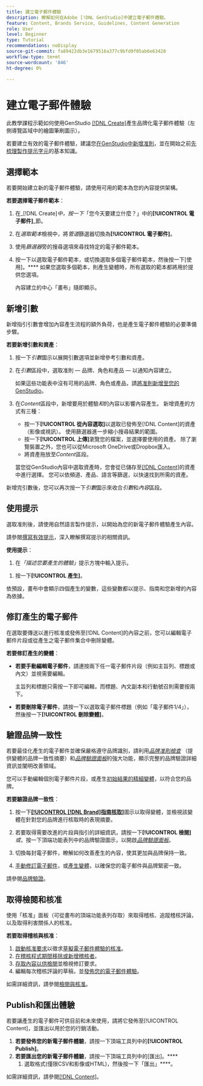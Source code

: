 ```yaml
---
title: 建立電子郵件體驗
description: 瞭解如何在Adobe [!DNL GenStudio]中建立電子郵件體驗。
feature: Content, Brands Service, Guidelines, Content Generation
role: User
level: Beginner
type: Tutorial
recommendations: noDisplay
source-git-commit: fa89422db3e1679516a377c9bfd9f05ab6e63428
workflow-type: tm+mt
source-wordcount: '846'
ht-degree: 0%

---
```



# 建立電子郵件體驗

此教學課程示範如何使用GenStudio [[!DNL Create]](/help/user-guide/create/overview.md)產生品牌化電子郵件體驗（左側導覽區域中的繪圖筆刷圖示）。

若要建立有效的電子郵件體驗，建議您[在GenStudio中新增准則](/help/user-guide/guidelines/add-guidelines.md)，並在開始之前[先梳理製作提示字元](/help/user-guide/effective-prompts.md)的基本知識。

## 選擇範本

若要開始建立新的電子郵件體驗，請使用可用的範本為您的內容提供架構。

**若要選擇電子郵件範本**：

1. 在&#x200B;_[!DNL Create]_中，按一下_「您今天要建立什麼？」中的&#x200B;**[!UICONTROL 電子郵件]**_節。
1. 在&#x200B;_選取範本_&#x200B;檢視中，將&#x200B;_管道_&#x200B;篩選器切換為&#x200B;**[!UICONTROL 電子郵件]**。
1. 使用&#x200B;_篩選器_&#x200B;旁的搜尋選項來尋找特定的電子郵件範本。
1. 按一下以選取電子郵件範本，或切換選取多個電子郵件範本，然後按一下[使用]。**** 如果您選取多個範本，則產生變體時，所有選取的範本都將用於提供您選項。

   內容建立的中心「畫布」隨即顯示。

## 新增引數

新增指引引數會增加內容產生流程的額外負荷，也是產生電子郵件體驗的必要準備步驟。

**若要新增引數和資產**：

1. 按一下&#x200B;_引數_&#x200B;圖示以展開引數選項並新增參考引數和資產。
1. 在&#x200B;_引數_&#x200B;區段中，選取准則 — 品牌、角色和產品 — 以通知內容建立。

   如果這些功能表中沒有可用的品牌、角色或產品，請[將准則新增至您的GenStudio](/help/user-guide/guidelines/add-guidelines.md)。

1. 在&#x200B;_Content_&#x200B;區段中，新增要用於體驗&#x200B;*和*&#x200B;的內容以影響內容產生。 新增資產的方式有三種：
   * 按一下&#x200B;**[!UICONTROL 從內容選取]**&#x200B;以選取已發佈至[!DNL Content]的資產（影像或視訊）。 使用篩選器進一步縮小搜尋結果的範圍。
   * 按一下&#x200B;**[!UICONTROL 上傳]**&#x200B;瀏覽您的檔案，並選擇要使用的資產。 除了瀏覽裝置之外，您也可以從Microsoft OneDrive或Dropbox匯入。
   * 將資產拖放至&#x200B;_Content_&#x200B;區段。

   當您從GenStudio內容中選取資產時，您會從已儲存至[[!DNL Content]](/help/user-guide/content/overview.md)的資產中進行選擇。 您可以依頻道、產品、語言等篩選，以快速找到所需的資產。

新增完引數後，您可以再次按一下&#x200B;_引數_&#x200B;圖示來收合&#x200B;*引數*&#x200B;和&#x200B;*內容*&#x200B;區段。

## 使用提示

選取准則後，請使用自然語言製作提示，以開始為您的新電子郵件體驗產生內容。

請參閱[撰寫有效提示](/help/user-guide/effective-prompts.md)，深入瞭解撰寫提示的相關資訊。

**使用提示**：

1. 在&#x200B;_「描述您要產生的體驗」_&#x200B;提示方塊中輸入提示。
   <!-- If the prompt box is not visible, click **[!UICONTROL Open to prompt]** to expand it. -->

<!-- 1. Optionally, click one of the prompt suggestions visible just above the prompt text box. Clicking a suggestion auto-fills the suggested prompt in the prompt box. -->
1. 按一下&#x200B;**[!UICONTROL 產生]**。

依預設，畫布中會顯示四個產生的變數，這些變數都以提示、指南和您新增的內容為依據。

## 修訂產生的電子郵件

在選取要傳送以進行核准或發佈至[!DNL Content]的內容之前，您可以編輯電子郵件片段或從產生之電子郵件集合中刪除變體。

**若要修訂產生的變體**：

* **若要手動編輯電子郵件**，請連按兩下任一電子郵件片段（例如主旨列、標題或內文）並視需要編輯。

  主旨列和標題只需按一下即可編輯，而標題、內文副本和行動號召則需要按兩下。

* **若要刪除電子郵件**，請按一下以選取電子郵件標題（例如「電子郵件1/4」），然後按一下&#x200B;**[!UICONTROL 刪除變體]**。

## 驗證品牌一致性

若要最佳化產生的電子郵件並確保嚴格遵守品牌識別，請利用&#x200B;[_品牌准則檢查_](/help/user-guide/guidelines/brand-validation.md#brand-guidelines-check) （提供變體的品牌一致性摘要）和&#x200B;[_品牌驗證面板_](/help/user-guide/guidelines/brand-validation.md#brand-validation-panel)&#x200B;的強大功能，顯示完整的品牌驗證詳細資訊並闡明改善領域。

您可以手動編輯個別電子郵件片段，或產生[初始結果的精細變體](/help/user-guide/create/generate-variants.md)，以符合您的品牌。

**若要驗證品牌一致性**：

1. 按一下[**[!UICONTROL [!DNL Brand]指南核取]**](/help/user-guide/guidelines/brand-validation.md#brand-guidelines-check)圖示以取得變體，並檢視該變體在針對您的品牌進行核取時的表現摘要。
1. 若要取得需要改進的片段與指引的詳細資訊，請按一下&#x200B;**[!UICONTROL 檢閱]** _或_，按一下頂端功能表列中的品牌驗證圖示，以開啟&#x200B;[_品牌驗證面板_](/help/user-guide/guidelines/brand-validation.md#brand-validation-panel)。

1. 切換每封電子郵件，瞭解如何改善產生的內容，使其更加與品牌保持一致。
1. [手動修訂電子郵件](#revise-generated-emails)，或[產生變體](/help/user-guide/create/generate-variants.md)，以確保您的電子郵件與品牌緊密一致。

請參閱[品牌驗證](/help/user-guide/guidelines/brand-validation.md)。

## 取得檢閱和核准

使用「核准」面板（可從畫布的頂端功能表列存取）來取得稽核、追蹤稽核評論，以及取得利害關係人的核准。

**若要取得稽核與核准**：

1. [啟動核准要求](/help/user-guide/approvals/request-review.md)以徵求[草擬電子郵件體驗的核准](/help/user-guide/approvals/approve-content.md)。
1. [在稽核程式期間移除或新增稽核者](/help/user-guide/approvals/review-and-edit.md#manage-approvals)。
1. [存取內容以供檢閱](/help/user-guide/approvals/review-and-edit.md#access-content-for-review)並檢視修訂要求。
1. 編輯每次稽核評論的草稿，並[發佈您的電子郵件體驗](#publish-and-export-experience)。

如需詳細資訊，請參閱[檢閱與核准](/help/user-guide/approvals/overview.md)。

## Publish和匯出體驗

若要讓產生的電子郵件可供目前和未來使用，請將它發佈至[!UICONTROL Content]，並匯出以用於您的行銷活動。

1. **若要發佈您的新電子郵件體驗**，請按一下頂端工具列中的&#x200B;**[!UICONTROL Publish]**。
1. **若要匯出您的新電子郵件體驗**，請按一下頂端工具列中的[匯出]。****
   1. 選取格式(僅限CSV和影像或HTML)，然後按一下「匯出」****。

如需詳細資訊，請參閱[[!DNL Content]](/help/user-guide/content/overview.md#search-and-find-approved-content)。
